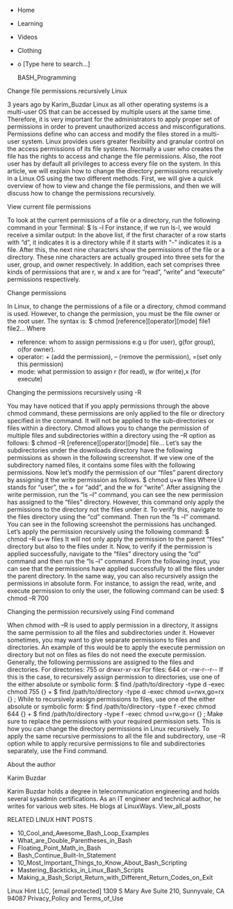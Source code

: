 





















































* Home
* Learning
* Videos
* Clothing
*
  o [Type here to search...]


   BASH_Programming


Change file permissions recursively Linux

3 years ago
by Karim_Buzdar
Linux as all other operating systems is a multi-user OS that can be accessed by
multiple users at the same time. Therefore, it is very important for the
administrators to apply proper set of permissions in order to prevent
unauthorized access and misconfigurations. Permissions define who can access
and modify the files stored in a multi-user system. Linux provides users
greater flexibility and granular control on the access permissions of its file
systems.
Normally a user who creates the file has the rights to access and change the
file permissions. Also, the root user has by default all privileges to access
every file on the system.
In this article, we will explain how to change the directory permissions
recursively in a Linux OS using the two different methods. First, we will give
a quick overview of how to view and change the file permissions, and then we
will discuss how to change the permissions recursively.

View current file permissions

To look at the current permissions of a file or a directory, run the following
command in your Terminal:
$ ls –l
For instance, if we run ls-l, we would receive a similar output:
In the above list, if the first character of a row starts with “d”, it
indicates it is a directory while if it starts with “-” indicates it is a file.
After this, the next nine characters show the permissions of the file or a
directory. These nine characters are actually grouped into three sets for the
user, group, and owner respectively. In addition, each set comprises three
kinds of permissions that are r, w and x are for “read”, “write” and “execute”
permissions respectively.

Change permissions

In Linux, to change the permissions of a file or a directory, chmod command is
used. However, to change the permission, you must be the file owner or the root
user.
The syntax is:
$ chmod [reference][operator][mode] file1 file2...
Where

* reference: whom to assign permissions e.g u (for user), g(for group), o(for
  owner).
* operator: + (add the permission), – (remove the permission), =(set only this
  permission)
* mode: what permission to assign r (for read), w (for write),x (for execute)


Changing the permissions recursively using -R

You may have noticed that if you apply permissions through the above chmod
command, these permissions are only applied to the file or directory specified
in the command. It will not be applied to the sub-directories or files within a
directory.
Chmod allows you to change the permission of multiple files and subdirectories
within a directory using the –R option as follows:
$ chmod –R [reference][operator][mode] file...
Let’s say the subdirectories under the downloads directory have the following
permissions as shown in the following screenshot.
If we view one of the subdirectory named files, it contains some files with the
following permissions.
Now let’s modify the permission of our “files” parent directory by assigning it
the write permission as follows.
$ chmod u+w files
Where U stands for “user”, the + for “add”, and the w for “write”.
After assigning the write permission, run the “ls –l” command, you can see the
new permission has assigned to the “files” directory.
However, this command only apply the permissions to the directory not the files
under it. To verify this, navigate to the files directory using the “cd”
command. Then run the “ls –l” command. You can see in the following screenshot
the permissions has unchanged.
Let’s apply the permission recursively using the following command:
$ chmod –R u+w files
It will not only apply the permission to the parent “files” directory but also
to the files under it.
Now, to verify if the permission is applied successfully, navigate to the
“files” directory using the “cd” command and then run the “ls –l” command. From
the following input, you can see that the permissions have applied successfully
to all the files under the parent directory.
In the same way, you can also recursively assign the permissions in absolute
form. For instance, to assign the read, write, and execute permission to only
the user, the following command can be used:
$ chmod –R 700

Changing the permission recursively using Find command

When chmod with –R is used to apply permission in a directory, it assigns the
same permission to all the files and subdirectories under it. However
sometimes, you may want to give separate permissions to files and directories.
An example of this would be to apply the execute permission on directory but
not on files as files do not need the execute permission. Generally, the
following permissions are assigned to the files and directories.
For directories: 755 or drwxr-xr-xx
For files: 644 or -rw-r--r--
If this is the case, to recursively assign permission to directories, use one
of the either absolute or symbolic form:
$ find /path/to/directory -type d -exec chmod 755 {} +
$ find /path/to/directory -type d -exec chmod u=rwx,go=rx {} \;
While to recursively assign permissions to files, use one of the either
absolute or symbolic form:
$ find /path/to/directory -type f -exec chmod 644 {} +
$ find /path/to/directory -type f -exec chmod u=rw,go=r {} \;
Make sure to replace the permissions with your required permission sets.
This is how you can change the directory permissions in Linux recursively. To
apply the same recursive permissions to all the file and subdirectory, use –R
option while to apply recursive permissions to file and subdirectories
separately, use the Find command.


About the author


Karim Buzdar

Karim Buzdar holds a degree in telecommunication engineering and holds several
sysadmin certifications. As an IT engineer and technical author, he writes for
various web sites. He blogs at LinuxWays.
View_all_posts

RELATED LINUX HINT POSTS


* 10_Cool_and_Awesome_Bash_Loop_Examples
* What_are_Double_Parentheses_in_Bash
* Floating_Point_Math_in_Bash
* Bash_Continue_Built-In_Statement
* 10_Most_Important_Things_to_Know_About_Bash_Scripting
* Mastering_Backticks_in_Linux_Bash_Scripts
* Making_a_Bash_Script_Return_with_Different_Return_Codes_on_Exit

Linux Hint LLC, [email protected]
1309 S Mary Ave Suite 210, Sunnyvale, CA 94087
 Privacy_Policy and Terms_of_Use
